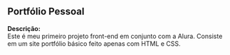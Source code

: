 ## Portfólio Pessoal

**Descrição:**  
Este é meu primeiro projeto front-end em conjunto com a Alura. Consiste em um site portfólio básico feito apenas com HTML e CSS.
